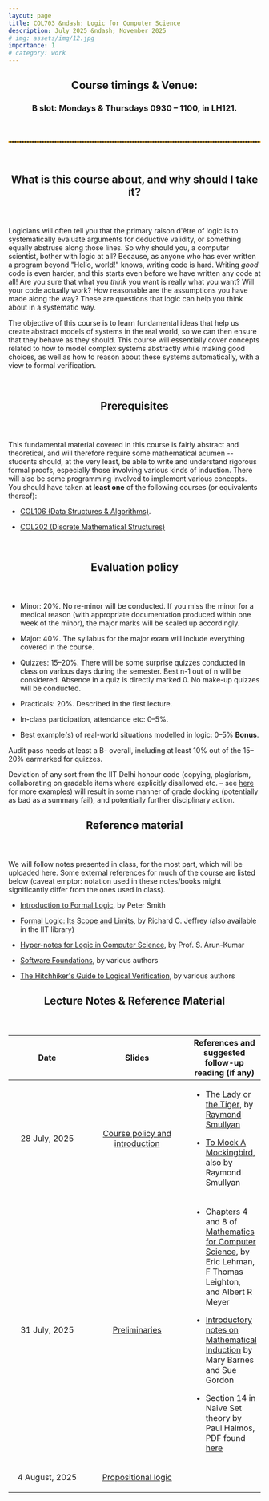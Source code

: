 ```yaml
---
layout: page
title: COL703 &ndash; Logic for Computer Science
description: July 2025 &ndash; November 2025
# img: assets/img/12.jpg
importance: 1
# category: work
---
```


<header>
	<h2><strong>Course timings &amp; Venue:</strong></h2> <h3><p style="display:inline">B slot: Mondays &amp; Thursdays 0930 &ndash; 1100, in LH121.</p></h3>
</header>

<hr style="border: 1px dashed; color: orange" />

<!-- <strong>
		If you want to but cannot register (perhaps because you do not fulfil the system-required prerequisites, which are different from the ones <a href="#prereq">here</a>), please fill out a General Request on the portal and mention me as the course coordinator. I will approve your request and the admin will eventually register you for the course.
</strong>

<hr style="border: 1px dashed; color: orange" /> -->

<br>

<header>
    <h2> <strong>What is this course about, and why should I take it?</strong> </h2>
</header>

<p>Logicians will often tell you that the primary raison d'être of logic is to systematically evaluate arguments for deductive validity, or something equally abstruse along those lines. So why should you, a computer scientist, bother with logic at all? Because, as anyone who has ever written a program beyond "Hello, world!" knows, writing code is hard. Writing <em>good</em> code is even harder, and this starts even before we have written any code at all! Are you sure that what you <em>think</em> you want is really what you want? Will your code actually work? How reasonable are the assumptions you have made along the way? These are questions that logic can help you think about in a systematic way.</p>

<p>The objective of this course is to learn fundamental ideas that help us create abstract models of systems in the real world, so we can then ensure that they behave as they should. This course will essentially cover concepts related to how to model complex systems abstractly while making good choices, as well as how to reason about these systems automatically, with a view to formal verification.
</p>

<br>

<header>
    <h2 id="prereq"><strong> Prerequisites </strong></h2>
</header>
<p> This fundamental material covered in this course is fairly abstract and theoretical, and will therefore require some mathematical acumen -- students should, at the very least, be able to write and understand rigorous formal proofs, especially those involving various kinds of induction. There will also be some programming involved to implement various concepts. You should have taken <strong>at least one</strong> of the following courses (or equivalents thereof):
<ul>
		<li><p><a href="https://www.cse.iitd.ac.in/cse/newcurriculum-contents/newcourses.html#COL106" target="_blank">COL106 (Data Structures & Algorithms)</a>.</p></li>
    <li><p><a href="https://www.cse.iitd.ac.in/cse/newcurriculum-contents/newcourses.html#COL202" target="_blank">COL202 (Discrete Mathematical Structures)</a></p></li>
</ul>
</p>

<br>

<header>
		<h2><strong> Evaluation policy </strong></h2>
</header>
<p>
	<ul>
			<li><p>Minor: 20%. No re-minor will be conducted. If you miss the minor for a medical reason (with appropriate documentation produced within one week of the minor), the major marks will be scaled up accordingly.</p></li> 
			<li><p>Major: 40%. The syllabus for the major exam will include everything covered in the course.</p></li>
			<li><p>Quizzes: 15&ndash;20%. There will be some surprise quizzes conducted in class on various days during the semester. Best n-1 out of n will be considered. Absence in a quiz is directly marked 0. No make-up quizzes will be conducted.</p></li>
			<li><p>Practicals: 20%. Described in the first lecture.</p></li>
			<li><p>In-class participation, attendance etc: 0&ndash;5%.</p></li>
			<li><p>Best example(s) of real-world situations modelled in logic: 0&ndash;5% <strong>Bonus</strong>.</p></li>
	</ul>
</p>

<p>Audit pass needs at least a B- overall, including at least 10% out of the 15&ndash;20% earmarked for quizzes.</p>
	
<p>Deviation of any sort from the IIT Delhi honour code (copying, plagiarism, collaborating on gradable items where explicitly disallowed etc. &ndash; see <a href="https://t.ly/jACWG" target="_blank">here</a> for more examples) will result in some manner of grade docking (potentially as bad as a summary fail), and potentially further disciplinary action.</p>

<header>
	<h2><strong> Reference material </strong></h2>
</header>
<p>
	We will follow notes presented in class, for the most part, which will be uploaded here. Some external references for much of the course are listed below (caveat emptor: notation used in these notes/books might significantly differ from the ones used in class).
</p>
<p>
	<ul> 
		<li><p><a href="https://www.logicmatters.net/ifl/" target="_blank">Introduction to Formal Logic</a>, by Peter Smith</p></li>
		<li><p><a href="https://archive.org/details/formallogicitssc0000jeff_d0z0/" target="_blank">Formal Logic: Its Scope and Limits</a>, by Richard C. Jeffrey (also available in the IIT library)</p></li>
		<li><p><a href="https://www.cse.iitd.ac.in/~sak/courses/ilcs/2020-21/ilcs.pdf" target="_blank">Hyper-notes for Logic in Computer Science</a>, by Prof. S. Arun-Kumar</p></li>
		<li><p><a href="https://softwarefoundations.cis.upenn.edu" target="_blank">Software Foundations</a>, by various authors</p></li>
		<li><p><a href="https://github.com/lean-forward/logical_verification_2025/blob/76421700cb010aeddeb2b2a4a93e538b92b0e585/hitchhikers_guide_2025_desktop.pdf" target="_blank">The Hitchhiker's Guide to Logical Verification</a>, by various authors</p></li>
	</ul>
</p>

<header>
    <h2><strong> Lecture Notes &amp; Reference Material </strong></h2>
</header>
<div class="table-responsive">
<table class="table table-sm table-bordered">
  <thead class="thead-dark">
    <tr>
      <th style="width:150px; text-align:center">Date</th>
      <th style="width:200px; text-align:center">Slides</th>
      <th>References and suggested follow-up reading (if any)</th>
    </tr>
  </thead>
  <tbody>
    <tr>
      <td style="text-align: center; vertical-align: middle;">28 July, 2025</td>
      <td style="text-align: center; vertical-align: middle;"><p><a href="../../assets/pdf/lecnotes/col703-diw25/lec0.pdf" target="_blank">Course policy and introduction</a></p></td>
      <td>
						<p>
								<ul>
										<li><p><a href="https://archive.org/details/ladyortigeran00smul" target="_blank">The Lady or the Tiger</a>, by <a href="https://en.wikipedia.org/wiki/Raymond_Smullyan" target="_blank">Raymond Smullyan</a></p></li>
										<li><p><a href="https://douxnet.weebly.com/uploads/2/0/4/1/20418601/raymond_m._smullyan-to_mock_a_mockingbird_and_other_logic_puzzles__including__an_amazing_adventure_in_combinatory_logic-knopf_1985.pdf" target="_blank">To Mock A Mockingbird</a>, also by Raymond Smullyan</p></li>
								</ul>
						</p>
				</td>
    </tr>
    <tr>
      <td style="text-align: center; vertical-align: middle;">31 July, 2025</td>
      <td style="text-align: center; vertical-align: middle;"><p><a href="../../assets/pdf/lecnotes/col703-diw25/lec1.pdf" target="_blank">Preliminaries</a></p></td>
      <td>
						<p>
								<ul>
										<li><p>Chapters 4 and 8 of <a href="https://courses.csail.mit.edu/6.042/spring18/mcs.pdf" target="_blank">Mathematics for Computer Science</a>, by Eric Lehman, F Thomas Leighton, and Albert R Meyer</p></li>
								</ul>
								<ul>
										<li><p><a href="https://www.sydney.edu.au/content/dam/students/documents/mathematics-learning-centre/mathematical-induction.pdf" target="_blank">Introductory notes on Mathematical Induction</a> by Mary Barnes and Sue Gordon</p></li>
								</ul>
								<ul>
										<li><p>Section 14 in Naive Set theory by Paul Halmos, PDF found <a href="https://github.com/matheusgirola/Halmos-Naive-Set-Theory-OCR-LaTeX-Reedition" target="_blank">here</a> </p></li>
								</ul>
						</p>
				</td>
    </tr>
 <tr>
   <td style="text-align: center; vertical-align: middle;">4 August, 2025</td>
   <td style="text-align: center; vertical-align: middle"><p><a href="../../assets/pdf/lecnotes/col703-diw25/lec2.pdf" target="_blank">Propositional logic</a></p></td>
   <td></td>
 </tr>
<!-- <tr>
   <td style="text-align: center; vertical-align: middle;">5 August, 2024</td>
   <td style="text-align: center; vertical-align: middle"><p><a href="../../assets/pdf/lecnotes/col703-diw24/lec3.pdf" target="_blank">Propositional logic (contd.)</a></p></td>
   <td></td>
 </tr>
 <tr>
   <td style="text-align: center; vertical-align: middle;">8 August, 2024</td>
   <td style="text-align: center; vertical-align: middle"><p><a href="../../assets/pdf/lecnotes/col703-diw24/lec4.pdf" target="_blank">More propositional logic</a></p></td>
   <td>
   	<p><a href="https://ideas.science.uu.nl/logex/#" target="_blank">Here</a> is a link where you can play around with equivalences and normal forms for various expressions. Make sure that you use the English language toggle on the top right if it loads in Dutch. Most of the conversion rules should be easy enough to figure out (they are identities we have covered in class). The only exception is the rule for Equivalence, which is: p &hArr; q iff (p &and; q) &or; (&not;p &and; &not;q).
			</p>
   </td>
 </tr>
 <tr>
   <td style="text-align: center; vertical-align: middle;">12 August, 2024</td>
   <td style="text-align: center; vertical-align: middle"><p><a href="../../assets/pdf/lecnotes/col703-diw24/lec5.pdf" target="_blank">Resolution</a></p></td>
   <td>
   </td>
 </tr>
 <tr>
   <td style="text-align: center; vertical-align: middle;">13 August, 2024</td>
   <td style="text-align: center; vertical-align: middle"><p><a href="../../assets/pdf/lecnotes/col703-diw24/lec6.pdf" target="_blank">The Hilbert system</a></p></td>
   <td>
   </td>
 </tr>
 <tr>
   <td style="text-align: center; vertical-align: middle;">22 August, 2024</td>
   <td style="text-align: center; vertical-align: middle"><p><a href="../../assets/pdf/lecnotes/col703-diw24/lec7.pdf" target="_blank">Completeness for the Hilbert system</a></p></td>
   <td>
			<p><a href="../../assets/pdf/lecnotes/col703-diw24/ref/dtproofs.pdf" target="_blank">Here</a> is a list of proofs you should try to do using the Deduction Theorem. These are fairly fundamental statements and are often useful. Try to do the proofs in order, since some later ones might need you to invoke the ones that came prior.</p>
   	<p><a href="https://ideas.science.uu.nl/logax/" target="_blank">Here</a> is a link where you can play around with proofs in the Hilbert system. Make sure that you use the English language toggle on the top right if it loads in Dutch. The three axioms are called A, B, and C. A and B are the same as our H1 and H2, but axiom C is taken to be (NOT p IMPLIES not q) IMPLIES (q IMPLIES p).</p>
   </td>
 </tr>
 <tr>
   <td style="text-align: center; vertical-align: middle;">29 August, 2024</td>
   <td style="text-align: center; vertical-align: middle"><p><a href="../../assets/pdf/lecnotes/col703-diw24/lec8.pdf" target="_blank">Propositional logic: Wrap up</a></p></td>
   <td>
			<p><a href="https://www.cs.ox.ac.uk/people/james.worrell/lecture08.pdf" target="_blank">This link</a> has an excellent write-up about the Compactness Theorem and the Graph Colouring application.</p>
   	<p><a href="www.murdle.com" target="_blank">Murdle</a> is an excellent, fun way to sharpen your logical inference skills. Try to code up today's Murdle in propositional logic! (You need to come up with the right propositions and the right connectives. This will often require some human meta-reasoning using the given clues.)
			</p>
   </td>
 </tr>
 <tr>
   <td style="text-align: center; vertical-align: middle;">31 August, 2024</td>
   <td style="text-align: center; vertical-align: middle"><p><a href="https://microsoft.github.io/z3guide/playground/Freeform%20Editing/" target="_blank">Z3 Walkthrough</a></p></td>
   <td>
			<p>You can play around with other Z3 exercises <a href="https://systems-rg.github.io/wss23-logic-labs.html" target="_blank">here</a>. Z3 is a solver that primarily tries to solve the Satisfiability problem, which is <a href="https://en.wikipedia.org/wiki/Cook-Levin_theorem" target="_blank">known to be hard</a>. However, the problem is so common across subfields that enterprising computer scientists have come up with inventive ways to solve this problem anyway. Recommended reading related to SAT solving includes <a href="https://en.wikipedia.org/wiki/DPLL_algorithm" target="_blank">the DPLL algorithm</a> (which is related to Resolution) and <a href="https://en.wikipedia.org/wiki/Conflict-Driven_Clause_Learning" target="_blank">Conflict-Driven Clause Learning</a> (which tries to "learn" a satisfying valuation for the given expression). Come talk to me if you're interested in learning more or working on extensions of any of these!
			</p>
   </td>
 </tr>
 <tr>
   <td style="text-align: center; vertical-align: middle;">2 September, 2024</td>
   <td style="text-align: center; vertical-align: middle"><p><a href="../../assets/pdf/lecnotes/col703-diw24/lec9.pdf" target="_blank">First-order logic</a></p></td>
   <td></td>
	</tr>
	<tr>
	   <td style="text-align: center; vertical-align: middle;">5 September, 2024</td>
	   <td style="text-align: center; vertical-align: middle"><p><a href="../../assets/pdf/lecnotes/col703-diw24/lec10.pdf" target="_blank">More first-order logic</a></p></td>
	   <td></td>
	</tr>
	<tr>
	   <td style="text-align: center; vertical-align: middle;">9 September, 2024</td>
	   <td style="text-align: center; vertical-align: middle"><p>Review lecture</p></td>
	   <td></td>
	</tr>
	<tr>
	   <td style="text-align: center; vertical-align: middle;">19 September, 2024</td>
	   <td style="text-align: center; vertical-align: middle"><p><a href="../../assets/pdf/lecnotes/col703-diw24/lec11.pdf" target="_blank">FO: Truth and models</a></p></td>
	   <td>Chapters 21 through 24 of Introduction to Formal Logic by Peter Smith contain many examples.</td>
	</tr>
	<tr>
	   <td style="text-align: center; vertical-align: middle;">23 September, 2024</td>
	   <td style="text-align: center; vertical-align: middle"><p><a href="../../assets/pdf/lecnotes/col703-diw24/lec12.pdf" target="_blank">FO: Normal forms</a></p></td>
	   <td></td>
	</tr>
	<tr>
	   <td style="text-align: center; vertical-align: middle;">26 September, 2024</td>
	   <td style="text-align: center; vertical-align: middle"><p><a href="../../assets/pdf/lecnotes/col703-diw24/lec13.pdf" target="_blank">Unification</a></p></td>
	   <td></td>
	</tr>
	<tr>
	   <td style="text-align: center; vertical-align: middle;">30 September, 2024</td>
	   <td style="text-align: center; vertical-align: middle"><p><a href="../../assets/pdf/lecnotes/col703-diw24/lec14.pdf" target="_blank">Unification and resolution</a></p></td>
	   <td></td>
	</tr>
	<tr>
	   <td style="text-align: center; vertical-align: middle;">3 October, 2024</td>
	   <td style="text-align: center; vertical-align: middle"><p><a href="../../assets/pdf/lecnotes/col703-diw24/lec15.pdf" target="_blank">FO resolution</a></p></td>
	   <td>
					<p><a href="https://www.cs.utexas.edu/~novak/reso.html" target="_blank">This link</a> is an excellent repository of exercises that you can try out to get better both at modelling "real life" statements in FOL, and at performing resolution (to prove the conclusion from the axioms). </p>
					<p>FO Resolution is often used in automated theorem proving. <a href="https://github.com/evhub/pyprover" target="_blank">Here</a> is a nice little implementation in Python. Caveat: Theorem proving using resolution is not complete (why not?), since the rule does not yield a complete proof system for FOL (unlike the PL resolution rule), so you might not be able to prove everything you might want to. </p>
			</td>
	</tr>
	<tr>
	   <td style="text-align: center; vertical-align: middle;">14 October, 2024</td>
	   <td style="text-align: center; vertical-align: middle"><p><a href="../../assets/pdf/lecnotes/col703-diw24/lec16.pdf" target="_blank">FO completeness</a></p></td>
	   <td></td>
	</tr>
	<tr>
	   <td style="text-align: center; vertical-align: middle;">17 October, 2024</td>
	   <td style="text-align: center; vertical-align: middle"><p><a href="../../assets/pdf/lecnotes/col703-diw24/lec17.pdf" target="_blank">FO completeness</a></p></td>
	   <td></td>
	</tr>
	<tr>
	   <td style="text-align: center; vertical-align: middle;">21 October, 2024</td>
	   <td style="text-align: center; vertical-align: middle"><p><a href="../../assets/pdf/lecnotes/col703-diw24/lec18.pdf" target="_blank">Natural deduction for FOL</a></p></td>
	   <td></td>
	</tr>
	<tr>
	   <td style="text-align: center; vertical-align: middle;">24 October, 2024</td>
	   <td style="text-align: center; vertical-align: middle"><p><a href="../../assets/pdf/lecnotes/col703-diw24/lec19.pdf" target="_blank">More natural deduction</a></p></td>
	   <td>
				<p><a href="../../assets/pdf/lecnotes/col703-diw24/ref/ndproofs.pdf" target="_blank">Here</a> is a list of proofs you should try to do using the natural deduction proof system.</p>
				<p><a href="http://arxiv.org/abs/2308.13773" target="_blank">This</a> is a paper that we recently wrote that was accepted at <a href="https://csf2024.ieee-security.org" target="_blank">IEEE CSF 2024</a> showing the (rather nice) NP-completeness for a security system built on top of a positive existential fragment of intuitonistic FOL. <br>
					<a href="https://vaishs.github.io/assets/pdf/jlc2020-tr.pdf" target="_blank">Here</a> is a (perhaps more accessible) older paper that shows algorithms and complexity bounds for various fragments of intuitionistic propositional logic, and essentially points to disjunction as a culprit for the increased complexity of proof search. <br> Come talk to me if you're interested in doing some work along these lines!
				</p>
	   </td>
	</tr>
	<tr>
	   <td style="text-align: center; vertical-align: middle;">28 October, 2024</td>
	   <td style="text-align: center; vertical-align: middle"><p><a href="../../assets/pdf/lecnotes/col703-diw24/lec20.pdf" target="_blank">First-order theories</a></p></td>
	   <td></td>
	</tr>
	<tr>
	   <td style="text-align: center; vertical-align: middle;">4 November, 2024</td>
	   <td style="text-align: center; vertical-align: middle"><p><a href="../../assets/pdf/lecnotes/col703-diw24/lec21.pdf" target="_blank">More about First-order theories</a></p></td>
	   <td></td>
	</tr>
	<tr>
	   <td style="text-align: center; vertical-align: middle;">7 November, 2024</td>
	   <td style="text-align: center; vertical-align: middle"><p><a href="../../assets/pdf/lecnotes/col703-diw24/lec22.pdf" target="_blank">Incompleteness</a></p></td>
	   <td>
				<p><a href="https://www.logicmatters.net/resources/pdfs/godelbook/GodelBookLM.pdf" target="_blank">This book</a> by Peter Smith provides a lovely, concise introduction to G&ouml;del's Incompleteness theorem. The technique is slightly different from the ones in the notes, but it is a thoroughly approachable text.</p>
				<p><a href="https://www.ams.org/notices/200604/fea-franzen.pdf" target="_blank">This</a> very interesting piece by Torkel Franz&eacute;n presents a view of the overall context into which the Incompleteness theorem fits. <a href="https://www.logic.at/goedel2006/files/picsatexhibition.pdf" target="_blank">This</a> cute article by Karl Sigmund describes setting up an <a href="https://www.logic.at/goedel2006/index.php?exhibition" target="_blank">exhibition in Vienna</a> in 2006 on the centenary of G&ouml;del's birth, with a very entertaining tapestry of the history of his life and times. These pieces appeared in the <a href="https://www.ams.org/notices/200604/200604FullIssue.pdf" target="_blank">Notices of the AMS, volume 53, number 4 (A tribute to Kurt G&ouml;del)</a>.
				</p>
	   </td>
	</tr>
	<tr>
	   <td style="text-align: center; vertical-align: middle;">11 November, 2024</td>
	   <td style="text-align: center; vertical-align: middle"><p><a href="../../assets/pdf/lecnotes/col703-diw24/lec23.pdf" target="_blank">Hoare logic</a></p></td>
	   <td>
					<p>
							The original CACM article by Tony Hoare, which introduced Hoare logic can be found <a href="http://sunnyday.mit.edu/16.355/Hoare-CACM-69.pdf" target="_blank">here</a>.
						</p>
					<p>
						<a href="https://dl.acm.org/doi/pdf/10.1007/s00165-019-00501-3" target="_blank">This</a> is a fairly comprehensive survey about Hoare logic, written in 2019 to mark fifty years of the CACM article by Tony Hoare which originally introduced the logic. It gives some history of what had come before, and how Hoare logic applies to various kinds of systems one might want to develop and verify.
						</p>
	   	<p>
						There are a couple of pedagogical tools one can use to learn Hoare logic better. One is <a href="https://haha.mimuw.edu.pl" target="_blank">the HAHA system</a>, developed at the University of Warsaw. Another, which helpfully has an in-browser version, is the <a href="https://formal.kastel.kit.edu/key/download/hoare/" target="_blank">KeY-Hoare</a> tool, developed by folks from Karlsruhe Institute of Technology, Chalmers University of Technology, and TU Darmstadt.
				</p>
	  </td>
	</tr>
	<tr>
	   <td style="text-align: center; vertical-align: middle;">14 November, 2024</td>
	   <td style="text-align: center; vertical-align: middle"><p><a href="../../assets/pdf/lecnotes/col703-diw24/lec24.pdf" target="_blank">Hoare logic, more logic</a></p></td>
	   <td></td>
	</tr> -->
	</tbody>
</table>
</div>


<br>
